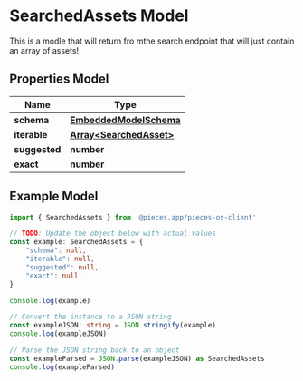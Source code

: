 
# SearchedAssets Model

This is a modle that will return fro mthe search endpoint that will just contain an array of assets!

## Properties Model

Name | Type
------------ | -------------
**schema** | [**EmbeddedModelSchema**](EmbeddedModelSchema)
**iterable** | [**Array&lt;SearchedAsset&gt;**](SearchedAsset)
**suggested** | **number**
**exact** | **number**

## Example Model

```typescript
import { SearchedAssets } from '@pieces.app/pieces-os-client'

// TODO: Update the object below with actual values
const example: SearchedAssets = {
    "schema": null,
    "iterable": null,
    "suggested": null,
    "exact": null,
}

console.log(example)

// Convert the instance to a JSON string
const exampleJSON: string = JSON.stringify(example)
console.log(exampleJSON)

// Parse the JSON string back to an object
const exampleParsed = JSON.parse(exampleJSON) as SearchedAssets
console.log(exampleParsed)
```


